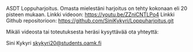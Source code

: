 ASDT Loppuharjoitus.
Omasta mielestäni harjoitus on tehty kokonaan eli 20 pisteen mukaan.
Linkki videoon: https://youtu.be/ZZniCNTLPo4
Linkki Github repositorioon: https://github.com/SiniKykyri/Loppuharjoitus.git

Mikäli videosta tai toteutuksesta heräsi kysyttävää ota yhteyttä:

Sini Kykyri
skykyri20@students.oamk.fi
